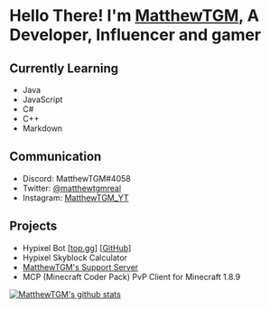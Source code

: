 # Hello There! I'm [MatthewTGM][Website], A Developer, Influencer and gamer

## Currently Learning
- Java
- JavaScript
- C#
- C++
- Markdown

## Communication
- Discord: MatthewTGM#4058
- Twitter: [@matthewtgmreal][Twitter]
- Instagram: [MatthewTGM_YT][Instagram]

## Projects
- Hypixel Bot [[top.gg][TopGGHypixelBot]] [[GitHub][GitHubHypixelBot]]
- Hypixel Skyblock Calculator
- [MatthewTGM's Support Server][SupportServerInvite]
- MCP (Minecraft Coder Pack) PvP Client for Minecraft 1.8.9

[![MatthewTGM's github stats](https://github-readme-stats.vercel.app/api?username=MatthewTGM)](https://github.com/anuraghazra/github-readme-stats)

[Website]: https://matthewtgm.ga/
[SupportServerInvite]: https://discord.gg/7BUb7Qu
[Twitter]: https://twitter.com/matthewtgmreal
[Instagram]: https://instagram.com/matthewtgm_yt

[TopGGHypixelBot]: https://top.gg/bot/730063696130211901
[GitHubHypixelBot]: https://github.com/matthewtgm/hypixel-bot
